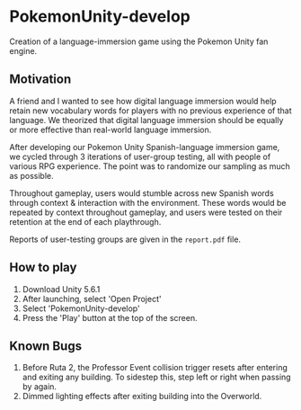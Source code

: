 # PokemonUnity-develop
Creation of a language-immersion game using the Pokemon Unity fan engine.

## Motivation
A friend and I wanted to see how digital language immersion would help retain new vocabulary words for players with no previous experience of that language. We theorized that digital language immersion should be equally or more effective than real-world language immersion. 

After developing our Pokemon Unity Spanish-language immersion game, we cycled through 3 iterations of user-group testing, all with people of various RPG experience. The point was to randomize our sampling as much as possible.

Throughout gameplay, users would stumble across new Spanish words through context & interaction with the environment. These words would be repeated by context throughout gameplay, and users were tested on their retention at the end of each playthrough.

Reports of user-testing groups are given in the `report.pdf` file.

## How to play
1. Download Unity 5.6.1
2. After launching, select 'Open Project'
3. Select 'PokemonUnity-develop'
4. Press the 'Play' button at the top of the screen.

## Known Bugs
1. Before Ruta 2, the Professor Event collision trigger resets after entering and exiting any building. To sidestep this, step left or right when passing by again.
2. Dimmed lighting effects after exiting building into the Overworld.

